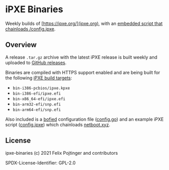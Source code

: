 # iPXE Binaries

Weekly builds of [https://ipxe.org/](ipxe.org), with an [embedded script that chainloads /config.ipxe](./downstream/init.ipxe).

## Overview

A release `.tar.gz` archive with the latest iPXE release is built weekly and uploaded to [GitHub releases](https://github.com/pojntfx/ipxe-binaries/releases).

Binaries are compiled with HTTPS support enabled and are being built for the following [iPXE build targets](https://ipxe.org/appnote/buildtargets):

- `bin-i386-pcbios/ipxe.kpxe`
- `bin-i386-efi/ipxe.efi`
- `bin-x86_64-efi/ipxe.efi`
- `bin-arm32-efi/snp.efi`
- `bin-arm64-efi/snp.efi`

Also included is a [bofied](https://github.com/pojntfx/bofied) configuration file ([config.go](./downstream/config.go)) and an example iPXE script ([config.ipxe](./downstream/config.ipxe)) which chainloads [netboot.xyz](https://netboot.xyz/).

## License

ipxe-binaries (c) 2021 Felix Pojtinger and contributors

SPDX-License-Identifier: GPL-2.0

